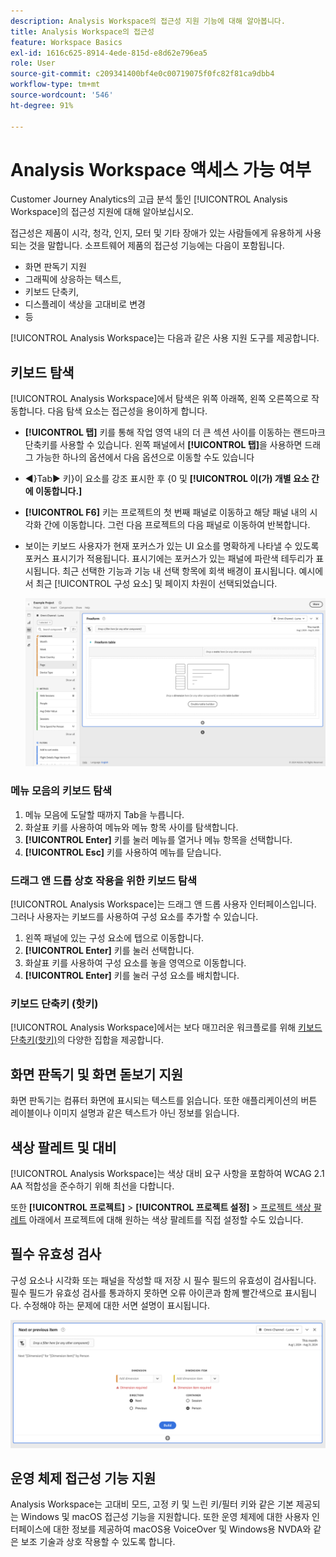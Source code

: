 ```yaml
---
description: Analysis Workspace의 접근성 지원 기능에 대해 알아봅니다.
title: Analysis Workspace의 접근성
feature: Workspace Basics
exl-id: 1616c625-8914-4ede-815d-e8d62e796ea5
role: User
source-git-commit: c209341400bf4e0c00719075f0fc82f81ca9dbb4
workflow-type: tm+mt
source-wordcount: '546'
ht-degree: 91%

---
```


# Analysis Workspace 액세스 가능 여부

Customer Journey Analytics의 고급 분석 툴인 [!UICONTROL Analysis Workspace]의 접근성 지원에 대해 알아보십시오.

접근성은 제품이 시각, 청각, 인지, 모터 및 기타 장애가 있는 사람들에게 유용하게 사용되는 것을 말합니다. 소프트웨어 제품의 접근성 기능에는 다음이 포함됩니다.

* 화면 판독기 지원
* 그래픽에 상응하는 텍스트,
* 키보드 단축키,
* 디스플레이 색상을 고대비로 변경
* 등

[!UICONTROL Analysis Workspace]는 다음과 같은 사용 지원 도구를 제공합니다.

## 키보드 탐색

[!UICONTROL Analysis Workspace]에서 탐색은 위쪽 아래쪽, 왼쪽 오른쪽으로 작동합니다. 다음 탐색 요소는 접근성을 용이하게 합니다.

* **[!UICONTROL 탭]** 키를 통해 작업 영역 내의 더 큰 섹션 사이를 이동하는 랜드마크 단축키를 사용할 수 있습니다. 왼쪽 패널에서 **[!UICONTROL 탭]**&#x200B;을 사용하면 드래그 가능한 하나의 옵션에서 다음 옵션으로 이동할 수도 있습니다
* ◀}︎Tab▶ 키}︎이 요소를 강조 표시한 후 {0 및 **[!UICONTROL 이(가) 개별 요소 간에 이동합니다.]**
* **[!UICONTROL F6]** 키는 프로젝트의 첫 번째 패널로 이동하고 해당 패널 내의 시각화 간에 이동합니다. 그런 다음 프로젝트의 다음 패널로 이동하여 반복합니다.
* 보이는 키보드 사용자가 현재 포커스가 있는 UI 요소를 명확하게 나타낼 수 있도록 포커스 표시기가 적용됩니다. 표시기에는 포커스가 있는 패널에 파란색 테두리가 표시됩니다. 최근 선택한 기능과 기능 내 선택 항목에 회색 배경이 표시됩니다. 예시에서 최근 [!UICONTROL 구성 요소] 및 페이지 차원이 선택되었습니다.

  ![Freeform table showing a focus ndicator of a blue border around the Freeform table.](assets/focus-indicator.png)

### 메뉴 모음의 키보드 탐색

1. 메뉴 모음에 도달할 때까지 Tab을 누릅니다.
1. 화살표 키를 사용하여 메뉴와 메뉴 항목 사이를 탐색합니다.
1. **[!UICONTROL Enter]** 키를 눌러 메뉴를 열거나 메뉴 항목을 선택합니다.
1. **[!UICONTROL Esc]** 키를 사용하여 메뉴를 닫습니다.

### 드래그 앤 드롭 상호 작용을 위한 키보드 탐색

[!UICONTROL Analysis Workspace]는 드래그 앤 드롭 사용자 인터페이스입니다. 그러나 사용자는 키보드를 사용하여 구성 요소를 추가할 수 있습니다.

1. 왼쪽 패널에 있는 구성 요소에 탭으로 이동합니다.
1. **[!UICONTROL Enter]** 키를 눌러 선택합니다.
1. 화살표 키를 사용하여 구성 요소를 놓을 영역으로 이동합니다.
1. **[!UICONTROL Enter]** 키를 눌러 구성 요소를 배치합니다.

### 키보드 단축키 (핫키)

[!UICONTROL Analysis Workspace]에서는 보다 매끄러운 워크플로를 위해 [키보드 단축키(핫키)](/help/analysis-workspace/build-workspace-project/fa-shortcut-keys.md)의 다양한 집합을 제공합니다.

## 화면 판독기 및 화면 돋보기 지원

화면 판독기는 컴퓨터 화면에 표시되는 텍스트를 읽습니다. 또한 애플리케이션의 버튼 레이블이나 이미지 설명과 같은 텍스트가 아닌 정보를 읽습니다.

## 색상 팔레트 및 대비

[!UICONTROL Analysis Workspace]는 색상 대비 요구 사항을 포함하여 WCAG 2.1 AA 적합성을 준수하기 위해 최선을 다합니다.

또한 **[!UICONTROL 프로젝트]** > **[!UICONTROL 프로젝트 설정]** > [프로젝트 색상 팔레트](/help/analysis-workspace/build-workspace-project/color-palettes.md) 아래에서 프로젝트에 대해 원하는 색상 팔레트를 직접 설정할 수도 있습니다.

## 필수 유효성 검사

구성 요소나 시각화 또는 패널을 작성할 때 저장 시 필수 필드의 유효성이 검사됩니다. 필수 필드가 유효성 검사를 통과하지 못하면 오류 아이콘과 함께 빨간색으로 표시됩니다. 수정해야 하는 문제에 대한 서면 설명이 표시됩니다.

![Segment Builder and error validation indicator.](assets/error-validation.png)

## 운영 체제 접근성 기능 지원

Analysis Workspace는 고대비 모드, 고정 키 및 느린 키/필터 키와 같은 기본 제공되는 Windows 및 macOS 접근성 기능을 지원합니다. 또한 운영 체제에 대한 사용자 인터페이스에 대한 정보를 제공하여 macOS용 VoiceOver 및 Windows용 NVDA와 같은 보조 기술과 상호 작용할 수 있도록 합니다.
